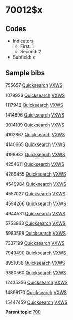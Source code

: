 # 70012$x

## Codes

-   Indicators
    -   First: 1
    -   Second: 2
-   Subfield: x

## Sample bibs

755657 [Quicksearch](https://search.library.yale.edu/catalog/755657) [VXWS](http://prodorbis.library.yale.edu:7014/vxws/GetHoldingsService?bibId=755657)

1079926 [Quicksearch](https://search.library.yale.edu/catalog/1079926) [VXWS](http://prodorbis.library.yale.edu:7014/vxws/GetHoldingsService?bibId=1079926)

1117942 [Quicksearch](https://search.library.yale.edu/catalog/1117942) [VXWS](http://prodorbis.library.yale.edu:7014/vxws/GetHoldingsService?bibId=1117942)

1414896 [Quicksearch](https://search.library.yale.edu/catalog/1414896) [VXWS](http://prodorbis.library.yale.edu:7014/vxws/GetHoldingsService?bibId=1414896)

3014109 [Quicksearch](https://search.library.yale.edu/catalog/3014109) [VXWS](http://prodorbis.library.yale.edu:7014/vxws/GetHoldingsService?bibId=3014109)

4102867 [Quicksearch](https://search.library.yale.edu/catalog/4102867) [VXWS](http://prodorbis.library.yale.edu:7014/vxws/GetHoldingsService?bibId=4102867)

4140665 [Quicksearch](https://search.library.yale.edu/catalog/4140665) [VXWS](http://prodorbis.library.yale.edu:7014/vxws/GetHoldingsService?bibId=4140665)

4198982 [Quicksearch](https://search.library.yale.edu/catalog/4198982) [VXWS](http://prodorbis.library.yale.edu:7014/vxws/GetHoldingsService?bibId=4198982)

4254611 [Quicksearch](https://search.library.yale.edu/catalog/4254611) [VXWS](http://prodorbis.library.yale.edu:7014/vxws/GetHoldingsService?bibId=4254611)

4289455 [Quicksearch](https://search.library.yale.edu/catalog/4289455) [VXWS](http://prodorbis.library.yale.edu:7014/vxws/GetHoldingsService?bibId=4289455)

4549984 [Quicksearch](https://search.library.yale.edu/catalog/4549984) [VXWS](http://prodorbis.library.yale.edu:7014/vxws/GetHoldingsService?bibId=4549984)

4557027 [Quicksearch](https://search.library.yale.edu/catalog/4557027) [VXWS](http://prodorbis.library.yale.edu:7014/vxws/GetHoldingsService?bibId=4557027)

4594266 [Quicksearch](https://search.library.yale.edu/catalog/4594266) [VXWS](http://prodorbis.library.yale.edu:7014/vxws/GetHoldingsService?bibId=4594266)

4944531 [Quicksearch](https://search.library.yale.edu/catalog/4944531) [VXWS](http://prodorbis.library.yale.edu:7014/vxws/GetHoldingsService?bibId=4944531)

5753963 [Quicksearch](https://search.library.yale.edu/catalog/5753963) [VXWS](http://prodorbis.library.yale.edu:7014/vxws/GetHoldingsService?bibId=5753963)

5983598 [Quicksearch](https://search.library.yale.edu/catalog/5983598) [VXWS](http://prodorbis.library.yale.edu:7014/vxws/GetHoldingsService?bibId=5983598)

7337199 [Quicksearch](https://search.library.yale.edu/catalog/7337199) [VXWS](http://prodorbis.library.yale.edu:7014/vxws/GetHoldingsService?bibId=7337199)

7949490 [Quicksearch](https://search.library.yale.edu/catalog/7949490) [VXWS](http://prodorbis.library.yale.edu:7014/vxws/GetHoldingsService?bibId=7949490)

8951036 [Quicksearch](https://search.library.yale.edu/catalog/8951036) [VXWS](http://prodorbis.library.yale.edu:7014/vxws/GetHoldingsService?bibId=8951036)

9380560 [Quicksearch](https://search.library.yale.edu/catalog/9380560) [VXWS](http://prodorbis.library.yale.edu:7014/vxws/GetHoldingsService?bibId=9380560)

12435356 [Quicksearch](https://search.library.yale.edu/catalog/12435356) [VXWS](http://prodorbis.library.yale.edu:7014/vxws/GetHoldingsService?bibId=12435356)

14896170 [Quicksearch](https://search.library.yale.edu/catalog/14896170) [VXWS](http://prodorbis.library.yale.edu:7014/vxws/GetHoldingsService?bibId=14896170)

15447459 [Quicksearch](https://search.library.yale.edu/catalog/15447459) [VXWS](http://prodorbis.library.yale.edu:7014/vxws/GetHoldingsService?bibId=15447459)

**Parent topic:**[700](../../tags/700/700.md)

